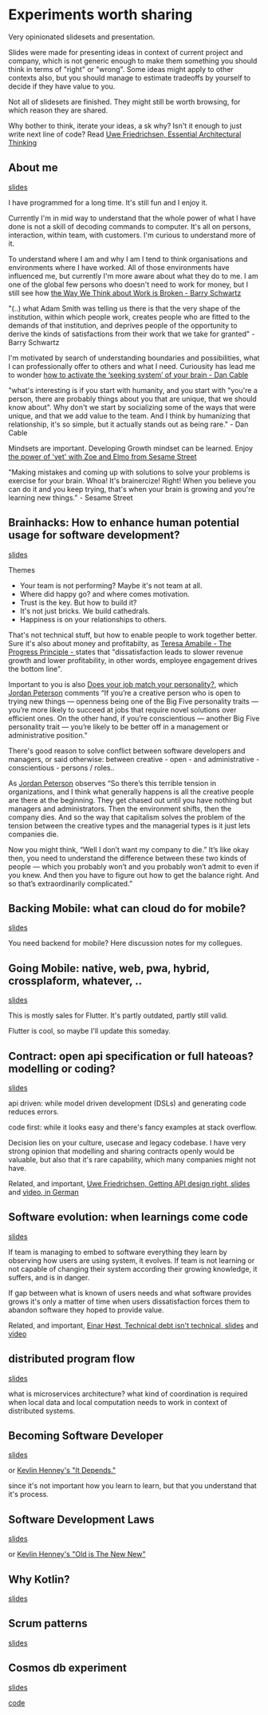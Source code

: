 # Experiments worth sharing

Very opinionated slidesets and presentation. 

Slides were made for presenting ideas in context of current project and company, which is not generic enough to make them something you should think in terms of "right" or "wrong". Some ideas might apply to other contexts also, but you should manage to estimate tradeoffs by yourself to decide if they have value to you. 

Not all of slidesets are finished. They might still be worth browsing, for which reason they are shared.

Why bother to think, iterate your ideas, a  sk why? Isn't it enough to just write next line of code? Read [Uwe Friedrichsen, Essential Architectural Thinking](https://speakerdeck.com/ufried/essential-architectural-thinking)

## About me

[slides](https://nikkijuk.github.io/about/)

I have programmed for a long time. It's still fun and I enjoy it.

Currently I'm in mid way to understand that the whole power of what I have done is not a skill of decoding commands to computer. 
It's all on persons, interaction, within team, with customers. I'm curious to understand more of it.

To understand where I am and why I am I tend to think organisations and environments where I have worked.
All of those environments have influenced me, but currently I'm more aware about what they do to me.
I am one of the global few persons who doesn't need to work for money, but I still see how 
[the Way We Think about Work is Broken - Barry Schwartz](https://www.youtube.com/watch?v=DKl-C-VMqYA)

"(..) what Adam Smith was telling us there is
that the very shape of the institution,
within which people work, creates people
who are fitted to the demands of that
institution, and deprives people of the
opportunity to derive the kinds of
satisfactions from their work that we
take for granted" - Barry Schwartz

I'm motivated by search of understanding boundaries and possibilities, 
what I can professionally offer to others and what I need.
Curiousity has lead me to wonder
[how to activate the ‘seeking system’ of your brain - Dan Cable](https://www.youtube.com/watch?v=E4yVofxXpT0)

"what's interesting is if you start with humanity, and you start with 
"you're a person, 
there are probably things about you that are unique,
that we should know about".
Why don't we start by socializing
some of the ways that were unique, and that we add value to the team. 
And I think by humanizing that relationship, it's so simple, 
but it actually stands out as being rare." - Dan Cable

Mindsets are important. 
Developing Growth mindset can be learned.
Enjoy [the power of 'yet' with Zoe and Elmo from Sesame Street](https://www.youtube.com/watch?v=46UhAtPyXw4)

"Making mistakes and coming up with solutions
to solve your problems is exercise for your brain. 
Whoa! It's brainercize!
Right! When you believe you can do it and you keep trying,
that's when your brain is growing and you're learning
new things." - Sesame Street

## Brainhacks: How to enhance human potential usage for software development?

[slides](https://nikkijuk.github.io/brainhacks/)

Themes

- Your team is not performing? Maybe it's not team at all.
- Where did happy go? and where comes motivation.
- Trust is the key. But how to build it?
- It's not just bricks. We build cathedrals.
- Happiness is on your relationships to others.

That's not technical stuff, but how to enable people to work together better.
Sure it's also about money and profitabilty, as
[Teresa Amabile - The Progress Principle - ](https://www.youtube.com/watch?v=XD6N8bsjOEE&t=935s) states that
"dissatisfaction leads to slower revenue growth and lower profitability, 
in other words,  employee engagement drives the bottom line".

Important to you is also [Does your job match your personality?](https://www.youtube.com/watch?v=WEvqMN75sCI),
which [Jordan Peterson](https://bigthink.com/videos/how-important-is-it-that-your-job-matches-your-personality-extremely/)
comments
“If you’re a creative person who is open to trying new things 
— openness being one of the Big Five personality traits 
— you’re more likely to succeed at jobs that require novel solutions over efficient ones. 
On the other hand, if you’re conscientious 
— another Big Five personality trait 
— you’re likely to be better off in a management or administrative position.”

There's good reason to solve conflict between
software developers and managers,
or said otherwise: between creative - open - and administrative - conscientious - persons / roles..

As [Jordan Peterson](https://bigthink.com/videos/how-important-is-it-that-your-job-matches-your-personality-extremely/)
observes
“So there’s this terrible tension in organizations, 
and I think what generally happens is all the creative people are there at the beginning. 
They get chased out until you have nothing but managers and administrators. 
Then the environment shifts, then the company dies. 
And so the way that capitalism solves the problem of the tension between the creative types 
and the managerial types is it just lets companies die.

Now you might think, “Well I don’t want my company to die.” 
It’s like okay then, you need to understand the difference between these two kinds of people
— which you probably won’t and you probably won’t admit to even if you knew. 
And then you have to figure out how to get the balance right. 
And so that’s extraordinarily complicated.”

## Backing Mobile: what can cloud do for mobile?

[slides](https://nikkijuk.github.io/backingmobile/)

You need backend for mobile? Here discussion notes for my collegues.

## Going Mobile: native, web, pwa, hybrid, crossplaform, whatever, .. 

[slides](https://nikkijuk.github.io/goingmobile/)

This is mostly sales for Flutter. It's partly outdated, partly still valid.

Flutter is cool, so maybe I'll update this someday. 

## Contract: open api specification or full hateoas? modelling or coding?

[slides](https://nikkijuk.github.io/stablecontracts/)

api driven: while model driven development (DSLs) and generating code reduces errors.

code first: while it looks easy and there's fancy examples at stack overflow.

Decision lies on your culture, usecase and legacy codebase. I have very strong opinion that modelling and sharing contracts openly would be valuable, but also that it's rare capability, which many companies might not have. 

Related, and important, [Uwe Friedrichsen, Getting API design right, slides](https://speakerdeck.com/ufried/getting-api-design-right) and [video, in German](https://www.youtube.com/watch?v=2xgplCQS1bY&t=1161s)

## Software evolution: when learnings come code

[slides](https://nikkijuk.github.io/infinitecode/)

If team is managing to embed to software everything they learn by observing how users are using system, it evolves. If team is not learning or not capable of changing their system according their growing knowledge, it suffers, and is in danger.

If gap between what is known of users needs and what software provides grows 
it's only a matter of time when users 
dissatisfaction forces them to abandon software they hoped to provide value.

Related, and important, [Einar Høst, Technical debt isn't technical, slides](https://www.slideshare.net/einarwh/technical-debt-isnt-technical-pdf-ndc-oslo-2018) and [video](https://www.youtube.com/watch?v=CXyNZYDO07Q)

## distributed program flow

[slides](http://nikkijuk.github.io/flowcode/)

what is microservices architecture?
what kind of coordination is required when local data and local computation needs to work in context of distributed systems.

## Becoming Software Developer

[slides](https://nikkijuk.github.io/becomingdeveloper/)

or [Kevlin Henney's "It Depends."](https://www.youtube.com/watch?v=rNSVZs66o48)

since it's not important how you learn to learn, but that you understand that it's process.

## Software Development Laws

[slides](https://nikkijuk.github.io/softwarelaws/)

or [Kevlin Henney's "Old is The New New"](https://www.youtube.com/watch?v=AbgsfeGvg3E)

## Why Kotlin?

[slides](https://nikkijuk.github.io/whykotlin/)

## Scrum patterns

[slides](https://nikkijuk.github.io/scrumpatterns/)

## Cosmos db experiment

[slides](https://nikkijuk.github.io/cosmosdb/)

[code](https://github.com/nikkijuk/cosmosdb-springboot-kotlin-sample)
